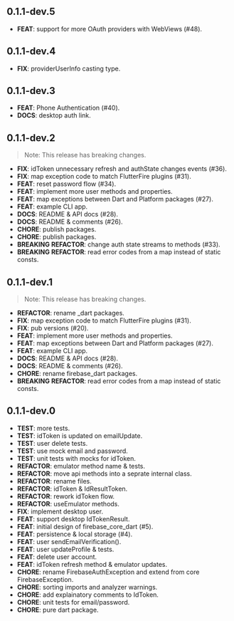 ## 0.1.1-dev.5

 - **FEAT**: support for more OAuth providers with WebViews (#48).

## 0.1.1-dev.4

 - **FIX**: providerUserInfo casting type.

## 0.1.1-dev.3

 - **FEAT**: Phone Authentication (#40).
 - **DOCS**: desktop auth link.

## 0.1.1-dev.2

> Note: This release has breaking changes.

 - **FIX**: idToken unnecessary refresh and authState changes events (#36).
 - **FIX**: map exception code to match FlutterFire plugins (#31).
 - **FEAT**: reset password flow (#34).
 - **FEAT**: implement more user methods and properties.
 - **FEAT**: map exceptions between Dart and Platform packages (#27).
 - **FEAT**: example CLI app.
 - **DOCS**: README & API docs (#28).
 - **DOCS**: README & comments (#26).
 - **CHORE**: publish packages.
 - **CHORE**: publish packages.
 - **BREAKING** **REFACTOR**: change auth state streams to methods (#33).
 - **BREAKING** **REFACTOR**: read error codes from a map instead of static consts.

## 0.1.1-dev.1

> Note: This release has breaking changes.

 - **REFACTOR**: rename _dart packages.
 - **FIX**: map exception code to match FlutterFire plugins (#31).
 - **FIX**: pub versions (#20).
 - **FEAT**: implement more user methods and properties.
 - **FEAT**: map exceptions between Dart and Platform packages (#27).
 - **FEAT**: example CLI app.
 - **DOCS**: README & API docs (#28).
 - **DOCS**: README & comments (#26).
 - **CHORE**: rename firebase_dart packages.
 - **BREAKING** **REFACTOR**: read error codes from a map instead of static consts.

## 0.1.1-dev.0

 - **TEST**: more tests.
 - **TEST**: idToken is updated on emailUpdate.
 - **TEST**: user delete tests.
 - **TEST**: use mock email and password.
 - **TEST**: unit tests with mocks for idToken.
 - **REFACTOR**: emulator method name & tests.
 - **REFACTOR**: move api methods into a seprate internal class.
 - **REFACTOR**: rename files.
 - **REFACTOR**: idToken & IdResultToken.
 - **REFACTOR**: rework idToken flow.
 - **REFACTOR**: useEmulator methods.
 - **FIX**: implement desktop user.
 - **FEAT**: support desktop IdTokenResult.
 - **FEAT**: initial design of firebase_core_dart (#5).
 - **FEAT**: persistence & local storage (#4).
 - **FEAT**: user sendEmailVerification().
 - **FEAT**: user updateProfile & tests.
 - **FEAT**: delete user account.
 - **FEAT**: idToken refresh method & emulator updates.
 - **CHORE**: rename FirebaseAuthException and extend from core FirebaseException.
 - **CHORE**: sorting imports and analyzer warnings.
 - **CHORE**: add explainatory comments to IdToken.
 - **CHORE**: unit tests for email/password.
 - **CHORE**: pure dart package.

